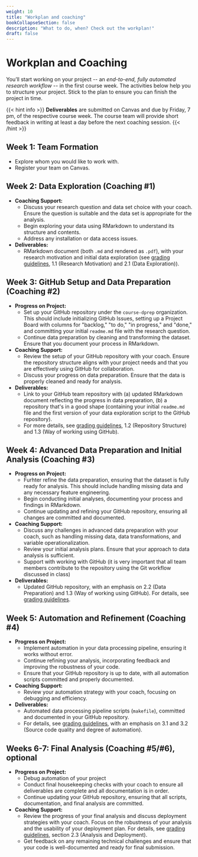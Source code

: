 ```yaml
---
weight: 10
title: "Workplan and coaching"
bookCollapseSection: false
description: "What to do, when? Check out the workplan!"
draft: false
---
```


# Workplan and Coaching

You’ll start working on your project -- an *end-to-end, fully automated research workflow* -- in the first course week. The activities below help you to structure your project. Stick to the plan to ensure you can finish the project in time.

{{< hint info >}}
**Deliverables** are submitted on Canvas and due by Friday, 7 pm, of the respective course week. The course team will provide short feedback in writing at least a day before the next coaching session.
{{< /hint >}}

## Week 1: Team Formation

- Explore whom you would like to work with.
- Register your team on Canvas.

## Week 2: Data Exploration (Coaching #1)
- **Coaching Support:**
  - Discuss your research question and data set choice with your coach. Ensure the question is suitable and the data set is appropriate for the analysis.
  - Begin exploring your data using RMarkdown to understand its structure and contents.
  - Address any installation or data access issues.
- **Deliverables:**
  - RMarkdown document (both `.md` and rendered as `.pdf`), with your research motivation and initial data exploration (see [grading guidelines](https://dprep.hannesdatta.com/docs/project/grading), 1.1 (Research Motivation) and 2.1 (Data Exploration)).


## Week 3: GitHub Setup and Data Preparation (Coaching #2)
- **Progress on Project:**
  - Set up your GitHub repository under the `course-dprep` organization. This should include initializing GitHub Issues, setting up a Project Board with columns for "backlog," "to do," "in progress," and "done," and committing your initial `readme.md` file with the research question.
  - Continue data preparation by cleaning and transforming the dataset. Ensure that you document your process in RMarkdown.
- **Coaching Support:**
  - Review the setup of your GitHub repository with your coach. Ensure the repository structure aligns with your project needs and that you are effectively using GitHub for collaboration.
  - Discuss your progress on data preparation. Ensure that the data is properly cleaned and ready for analysis.
- **Deliverables:**
  - Link to your GitHub team repository with (a) updated RMarkdown document reflecting the progress in data preparation, (b) a repository that's in a good shape (containing your initial `readme.md` file and the first version of your data exploration script to the GitHub repository).
  - For more details, see [grading guidelines](https://dprep.hannesdatta.com/docs/project/grading), 1.2 (Repository Structure) and 1.3 (Way of working using GitHub).

## Week 4: Advanced Data Preparation and Initial Analysis (Coaching #3)
- **Progress on Project:**
    - Furhter refine the data preparation, ensuring that the dataset is fully ready for analysis. This should include handling missing data and any necessary feature engineering.
  - Begin conducting initial analyses, documenting your process and findings in RMarkdown.
  - Continue updating and refining your GitHub repository, ensuring all changes are committed and documented.
- **Coaching Support:**
  - Discuss any challenges in advanced data preparation with your coach, such as handling missing data, data transformations, and variable operationalization.
  - Review your initial analysis plans. Ensure that your approach to data analysis is sufficient.
  - Support with working with GitHub (it is very important that all team members contribute to the repository using the Git workflow discussed in class)
- **Deliverables:**
  - Updated GitHub repository, with an emphasis on 2.2 (Data Preparation) and 1.3 (Way of working using GitHub). For details, see [grading guidelines](https://dprep.hannesdatta.com/docs/project/grading).

## Week 5: Automation and Refinement (Coaching #4)
- **Progress on Project:**
  - Implement automation in your data processing pipeline, ensuring it works without error.
  - Continue refining your analysis, incorporating feedback and improving the robustness of your code.
  - Ensure that your GitHub repository is up to date, with all automation scripts committed and properly documented.
- **Coaching Support:**
  - Review your automation strategy with your coach, focusing on debugging and efficiency.
- **Deliverables:**
  - Automated data processing pipeline scripts (`makefile`), committed and documented in your GitHub repository. 
  - For details, see [grading guidelines](https://dprep.hannesdatta.com/docs/project/grading), with an emphasis on 3.1 and 3.2 (Source code quality and degree of automation).

## Weeks 6-7: Final Analysis (Coaching #5/#6), optional
- **Progress on Project:**
    - Debug automation of your project
    - Conduct final housekeeping checks with your coach to ensure all deliverables are complete and all documentation is in order.
  - Continue updating your GitHub repository, ensuring that all scripts, documentation, and final analysis are committed.
- **Coaching Support:**
  - Review the progress of your final analysis and discuss deployment strategies with your coach. Focus on the robustness of your analysis and the usability of your deployment plan. For details, see [grading guidelines](https://dprep.hannesdatta.com/docs/project/grading), section 2.3 (Analysis and Deployment).
  - Get feedback on any remaining technical challenges and ensure that your code is well-documented and ready for final submission.
